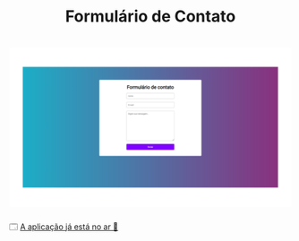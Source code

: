 <h1 align="center" id="top"> Formulário de Contato</h1>
<h1 align=center> 
<img src="https://github.com/AugustoSAP/formul-rio/blob/main/img.readme.png?raw=true" alt="image">
</h1>

🗔 <a href="https://animated-kelpie-97c3b8.netlify.app"> A aplicação já está no ar 🎉 </a><br>





